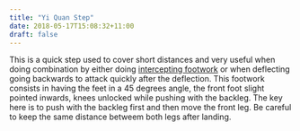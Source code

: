 ```yaml
---
title: "Yi Quan Step"
date: 2018-05-17T15:08:32+11:00
draft: false
---
```


This is a quick step used to cover short distances and very useful when doing combination by either doing [intercepting footwork](../intercepting_footork) or when deflecting going backwards to attack quickly after the deflection. This footwork consists in having the feet in a 45 degrees angle, the front foot slight pointed inwards, knees unlocked while pushing with the backleg. The key here is to push with the backleg first and then move the front leg. Be careful to keep the same distance betweem both legs after landing.
